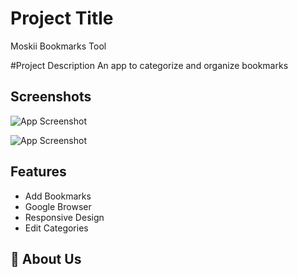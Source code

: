 # Project Title

Moskii Bookmarks Tool

#Project Description
An app to categorize and organize bookmarks

## Screenshots

![App Screenshot](hhttp://hanselreynoso.com/wp-content/uploads/2022/04/Screen-Shot-2022-04-29-at-10.44.49-AM.png)

![App Screenshot](http://hanselreynoso.com/wp-content/uploads/2022/04/Screen-Shot-2022-04-29-at-10.45.23-AM.png)

## Features

- Add Bookmarks
- Google Browser
- Responsive Design
- Edit Categories

## 🚀 About Us